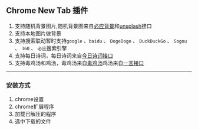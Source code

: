 ## Chrome New Tab 插件 

1. 支持随机背景图片,随机背景图来自[必应背景](https://cn.bing.com/)和[unsplash](https://unsplash.com/)接口
2. 支持本地图片做背景
3. 支持搜索联动暂时支持`google` 、`baidu` 、 `DogeDoge` 、 `DuckDuckGo` 、 `Sogou` 、 `360` 、 `必应`搜索引擎
4. 支持每日诗词，每日诗词来自[今日诗词接口](https://www.jinrishici.com/)
5. 支持毒鸡汤和鸡汤，毒鸡汤来自[毒鸡汤](https://dujitang.90so.net/docs/1.0/apis/get_a_soup)鸡汤来自[一言接口](https://hitokoto.cn/api)


----------
###  安装方式
 
1.  chrome设置
2.  chrome扩展程序
3.  加载已解压的程序
4.  选中下载的文件